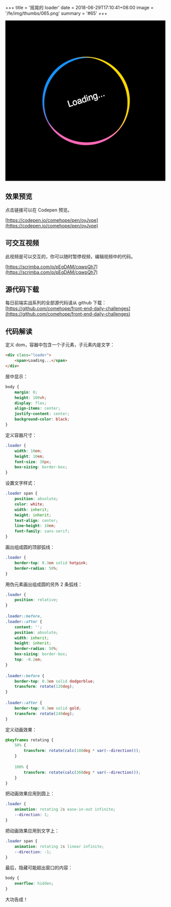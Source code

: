 +++
title = '摇晃的 loader'
date = 2018-06-29T17:10:41+08:00
image = '/fe/img/thumbs/065.png'
summary = '#65'
+++

![](./work.png)

## 效果预览

点击链接可以在 Codepen 预览。

[https://codepen.io/comehope/pen/oyJvpe](https://codepen.io/comehope/pen/oyJvpe)

## 可交互视频

此视频是可以交互的，你可以随时暂停视频，编辑视频中的代码。

[https://scrimba.com/p/pEgDAM/cqwpQh7](https://scrimba.com/p/pEgDAM/cqwpQh7)

## 源代码下载

每日前端实战系列的全部源代码请从 github 下载：
[https://github.com/comehope/front-end-daily-challenges](https://github.com/comehope/front-end-daily-challenges)

## 代码解读

定义 dom，容器中包含一个子元素，子元素内是文字：
```html
<div class="loader">
    <span>Loading...</span>
</div>
```

居中显示：
```css
body {
    margin: 0;
    height: 100vh;
    display: flex;
    align-items: center;
    justify-content: center;
    background-color: black;
}
```

定义容器尺寸：
```css
.loader {
    width: 10em;
    height: 10em;
    font-size: 30px;
    box-sizing: border-box;
}
```

设置文字样式：
```css
.loader span {
    position: absolute;
    color: white;
    width: inherit;
    height: inherit;
    text-align: center;
    line-height: 10em;
    font-family: sans-serif;
}
```

画出组成圆的顶部弧线：
```css
.loader {
    border-top: 0.3em solid hotpink;
    border-radius: 50%;
}
```

用伪元素画出组成圆的另外 2 条弧线：
```css
.loader {
    position: relative;
}

.loader::before,
.loader::after {
    content: '';
    position: absolute;
    width: inherit;
    height: inherit;
    border-radius: 50%;
    box-sizing: border-box;
    top: -0.2em;
}

.loader::before {
    border-top: 0.3em solid dodgerblue;
    transform: rotate(120deg);
}

.loader::after {
    border-top: 0.3em solid gold;
    transform: rotate(240deg);
}
```

定义动画效果：
```css
@keyframes rotating {
    50% {
        transform: rotate(calc(180deg * var(--direction)));
    }

    100% {
        transform: rotate(calc(360deg * var(--direction)));
    }
}
```

把动画效果应用到圆上：
```css
.loader {
    animation: rotating 2s ease-in-out infinite;
    --direction: 1;
}
```

把动画效果应用到文字上：
```css
.loader span {
    animation: rotating 2s linear infinite;
    --direction: -1;
}
```

最后，隐藏可能超出窗口的内容：
```css
body {
    overflow: hidden;
}
```

大功告成！
